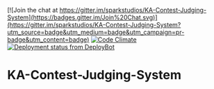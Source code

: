 [![Join the chat at https://gitter.im/sparkstudios/KA-Contest-Judging-System](https://badges.gitter.im/Join%20Chat.svg)](https://gitter.im/sparkstudios/KA-Contest-Judging-System?utm_source=badge&utm_medium=badge&utm_campaign=pr-badge&utm_content=badge) [![Code Climate](https://codeclimate.com/github/Team-Delta-KA/KA-Contest-Judging-System/badges/gpa.svg)](https://codeclimate.com/github/Team-Delta-KA/KA-Contest-Judging-System) [![Deployment status from DeployBot](https://team-delta.deploybot.com/badge/45290642014672/43809.svg)](http://deploybot.com)
# KA-Contest-Judging-System
